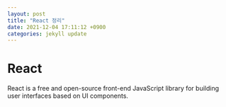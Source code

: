 ```yaml
---
layout: post
title: "React 정리"
date: 2021-12-04 17:11:12 +0900
categories: jekyll update
---
```


# React
React is a free and open-source front-end JavaScript library for building user interfaces based on UI components.